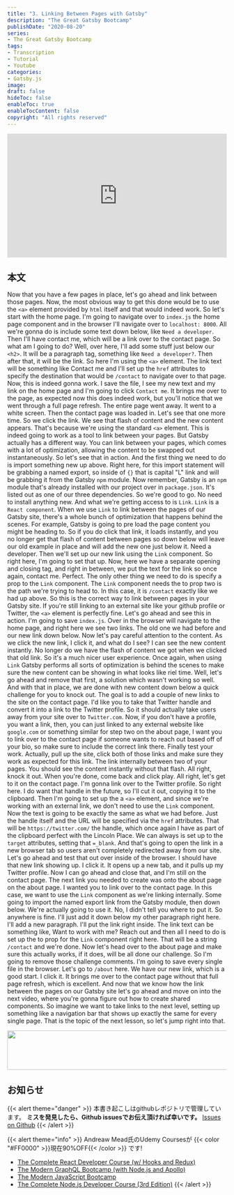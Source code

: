 ```yaml
---
title: "3. Linking Between Pages with Gatsby"
description: "The Great Gatsby Bootcamp"
publishDate: "2020-08-20"
series:
- The Great Gatsby Bootcamp
tags: 
- Transcription
- Tutorial
- Youtube
categories: 
- Gatsby.js
image:
draft: false
hideToc: false
enableToc: true
enableTocContent: false
copyright: "All rights reserved"
---
```


<div style="position: relative; padding-bottom: 56.25%;">
  <iframe 
    style="position: absolute; top: 0; left: 0; width: 100%; height: 100%;"
    src="https://www.youtube.com/embed/8t0vNu2fCCM?start=1620"
    frameborder="0"
    allow="accelerometer; autoplay; encrypted-media; gyroscope; picture-in-picture" allowfullscreen
  >
  </iframe>
</div>

## 本文

Now that you have a few pages in place, let's go ahead and link between those pages.
Now, the most obvious way to get this done would be to use the `<a>` element provided by `html` itself and that would indeed work.
So let's start with the home page.
I'm going to navigate over to `index.js` the home page component and in the browser I'll navigate over to `localhost: 8000`.
All we're gonna do is include some text down below, like `Need a developer`.
Then I'll have contact me, which will be a link over to the contact page.
So what am I going to do? Well, over here, I'll add some stuff just below our `<h2>`.
It will be a paragraph tag, something like `Need a developer?`.
Then after that, it will be the link.
So here I'm using the `<a>` element.
The link text will be something like Contact me and I'll set up the `href` attributes to specify the destination that would be ``/contact`` to navigate over to that page.
Now, this is indeed gonna work.
I save the file, I see my new text and my link on the home page and I'm going to click `Contact me`.
It brings me over to the page, as expected now this does indeed work, but you'll notice that we went through a full page refresh.
The entire page went away.
It went to a white screen.
Then the contact page was loaded in.
Let's see that one more time.
So we click the link.
We see that flash of content and the new content appears.
That's because we're using the standard `<a>` element.
This is indeed going to work as a tool to link between your pages.
But Gatsby actually has a different way.
You can link between your pages, which comes with a lot of optimization, allowing the content to be swapped out instantaneously.
So let's see that in action.
And the first thing we need to do is import something new up above.
Right here, for this import statement will be grabbing a named export, so inside of `{}` that is capital "L" link and will be grabbing it from the Gatsby `npm` module.
Now remember, Gatsby is an `npm` module that's already installed with our project over in `package.json`.
It's listed out as one of our three dependencies.
So we're good to go.
No need to install anything new.
And what we're getting access to is `Link`.
`Link` is a `React component`.
When we use `Link` to link between the pages of our Gatsby site, there's a whole bunch of optimization that happens behind the scenes.
For example, Gatsby is going to pre load the page content you might be heading to.
So if you do click that link, it loads instantly, and you no longer get that flash of content between pages so down below will leave our old example in place and will add the new one just below it.
Need a developer.
Then we'll set up our new link using the  `Link` component.
So right here, I'm going to set that up.
Now, here we have a separate opening and closing tag, and right in between, we put the text for the link so once again, contact me.
Perfect.
The only other thing we need to do is specify a prop to the  `Link` component.
The  `Link` component needs the to prop two is the path we're trying to head to.
In this case, it is `/contact` exactly like we had up above.
So this is the correct way to link between pages in your Gatsby site.
If you're still linking to an external site like your github profile or Twitter, the `<a>` element is perfectly fine.
Let's go ahead and see this in action.
I'm going to save `index.js`.
Over in the browser will navigate to the home page, and right here we see two links.
The old one we had before and our new link down below.
Now let's pay careful attention to the content.
As we click the new link, I click it, and what do I see? I can see the new content instantly.
No longer do we have the flash of content we got when we clicked that old link.
So it's a much nicer user experience.
Once again, when using `Link` Gatsby performs all sorts of optimization is behind the scenes to make sure the new content can be showing in what looks like riel time.
Well, let's go ahead and remove that first, a solution which wasn't working so well.
And with that in place, we are done with new content down below a quick challenge for you to knock out.
The goal is to add a couple of new links to the site on the contact page.
I'd like you to take that Twitter handle and convert it into a link to the Twitter profile.
So it should actually take users away from your site over to `Twitter.com`.
Now, if you don't have a profile, you want a link, then, you can just linked to any external website like `google.com` or something similar for step two on the about page, I want you to link over to the contact page if someone wants to reach out based off of your bio, so make sure to include the correct link there.
Finally test your work.
Actually, pull up the site, click both of those links and make sure they work as expected for this link.
The link internally between two of your pages.
You should see the content instantly without that flash.
All right, knock it out.
When you're done, come back and click play.
All right, let's get to it on the contact page.
I'm gonna link over to the Twitter profile.
So right here.
I do want that handle in the future, so I'll cut it out, copying it to the clipboard.
Then I'm going to set up the a `<a>` element, and since we're working with an external link, we don't need to use the `Link` component.
Now the text is going to be exactly the same as what we had before.
Just the handle itself and the URL will be specified via the `href` attributes.
That will be `https://twitter.com/` the handle, which once again I have as part of the clipboard perfect with the Lincoln Place.
We can always is set up to the `target` attributes, setting that `=_blank`.
And that's going to open the link in a new browser tab so users aren't completely redirected away from our site.
Let's go ahead and test that out over inside of the browser.
I should have that new link showing up.
I click it.
It opens up a new tab, and it pulls up my Twitter profile.
Now I can go ahead and close that, and I'm still on the contact page.
The next link you needed to create was onto the about page on the about page.
I wanted you to link over to the contact page.
In this case, we want to use the  `Link` component as we're linking internally.
Some going to import the named export link from the Gatsby module, then down below.
We're actually going to use it.
No, I didn't tell you where to put it.
So anywhere is fine.
I'll just add it down below my other paragraph right here.
I'll add a new paragraph.
I'll put the link right inside.
The link text can be something like, Want to work with me? Reach out and then all I need to do is set up the to prop for the `Link` component right here.
That will be a string `/contact` and we're done.
Now let's head over to the about page and make sure this actually works, if it does, will be all done our challenge.
So I'm going to remove those challenge comments.
I'm going to save every single file in the browser.
Let's go to `/about` here.
We have our new link, which is a good start.
I click it.
It brings me over to the contact page without that full page refresh, which is excellent.
And now that we know how the link between the pages on our Gatsby site let's go ahead and move on into the next video, where you're gonna figure out how to create shared components.
So imagine we want to take links to the next level, setting up something like a navigation bar that shows up exactly the same for every single page.
That is the topic of the next lesson, so let's jump right into that.

<a href="//af.moshimo.com/af/c/click?a_id=2155533&p_id=969&pc_id=1263&pl_id=13856&guid=ON" rel="nofollow"><img src="//image.moshimo.com/af-img/0304/000000013856.gif" width="728" height="90" style="border:none;"></a><img src="//i.moshimo.com/af/i/impression?a_id=2155533&p_id=969&pc_id=1263&pl_id=13856" width="1" height="1" style="border:none;">
## お知らせ

{{< alert theme="danger" >}} 
本書き起こしはgithubレポジトリで管理しています。
**ミスを発見したら、Github issuesでお伝え頂ければ幸いです。** 
[Issues on Github](https://github.com/newt0/gatsbybootcamp-transcription/issues)
{{< /alert >}}

{{< alert theme="info" >}}
Andreaw Mead氏のUdemy Coursesが {{< color "#FF0000" >}}現在90%OFF{{< /color >}} です!
- <a href="https://px.a8.net/svt/ejp?a8mat=3BK8OP+16V93U+3L4M+BW8O2&a8ejpredirect=https%3A%2F%2Fwww.udemy.com%2Fcourse%2Freact-2nd-edition%2F" target="_blank" rel="nofollow">The Complete React Developer Course (w/ Hooks and Redux)</a>
- <a href="https://px.a8.net/svt/ejp?a8mat=3BK8OP+16V93U+3L4M+BW8O2&a8ejpredirect=https%3A%2F%2Fwww.udemy.com%2Fcourse%2Fgraphql-bootcamp%2F" target="_blank" rel="nofollow">The Modern GraphQL Bootcamp (with Node.js and Apollo)</a>
- <a href="https://px.a8.net/svt/ejp?a8mat=3BK8OP+16V93U+3L4M+BW8O2&a8ejpredirect=https%3A%2F%2Fwww.udemy.com%2Fcourse%2Fmodern-javascript%2F" target="_blank" rel="nofollow">The Modern JavaScript Bootcamp</a>
- <a href="https://px.a8.net/svt/ejp?a8mat=3BK8OP+16V93U+3L4M+BW8O2&a8ejpredirect=https%3A%2F%2Fwww.udemy.com%2Fcourse%2Fthe-complete-nodejs-developer-course-2%2F" target="_blank" rel="nofollow">The Complete Node.js Developer Course (3rd Edition)</a>
{{< /alert >}}


